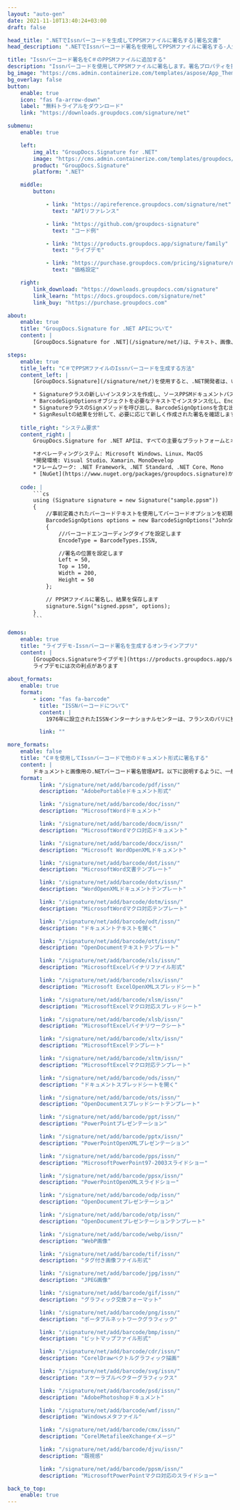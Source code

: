 ```yaml
---
layout: "auto-gen"
date: 2021-11-10T13:40:24+03:00
draft: false

head_title: ".NETでIssnバーコードを生成してPPSMファイルに署名する|署名文書"
head_description: ".NETでIssnバーコード署名を使用してPPSMファイルに署名する-人気のあるビジネスドキュメントや画像ファイル形式にバーコードを追加する."

title: "Issnバーコード署名をC＃のPPSMファイルに追加する"
description: "Issnバーコードを使用してPPSMファイルに署名します。署名プロパティを操作し、ニーズに合ったドキュメント内で高度な署名オプションを設定します."
bg_image: "https://cms.admin.containerize.com/templates/aspose/App_Themes/V3/images/bg/header1.png"
bg_overlay: false
button:
    enable: true
    icon: "fas fa-arrow-down"
    label: "無料トライアルをダウンロード"
    link: "https://downloads.groupdocs.com/signature/net"

submenu:
    enable: true

    left:
        img_alt: "GroupDocs.Signature for .NET"
        image: "https://cms.admin.containerize.com/templates/groupdocs/images/product-logos/90x90-noborder/groupdocs-signature-net.png"
        product: "GroupDocs.Signature"
        platform: ".NET"

    middle:
        button:

            - link: "https://apireference.groupdocs.com/signature/net"
              text: "APIリファレンス"

            - link: "https://github.com/groupdocs-signature"
              text: "コード例"

            - link: "https://products.groupdocs.app/signature/family"
              text: "ライブデモ"

            - link: "https://purchase.groupdocs.com/pricing/signature/net"
              text: "価格設定"

    right:
        link_download: "https://downloads.groupdocs.com/signature"
        link_learn: "https://docs.groupdocs.com/signature/net"
        link_buy: "https://purchase.groupdocs.com"

about:
    enable: true
    title: "GroupDocs.Signature for .NET APIについて"
    content: |
        [GroupDocs.Signature for .NET](/signature/net/)は、テキスト、画像、バーコード、スタンプ、フォームフィールド、QRコード、メタデータなどのさまざまな署名タイプを使用してデジタルドキュメントに電子署名するネイティブ.NETAPIです。ユーザーは、PDF、Microsoft Word、Excelワークシート、PowerPointプレゼンテーション、Adobe Photoshop、メタファイル、および画像ファイル形式内のデジタル署名を追加、編集、検証、削除、および検索でき、必要に応じて署名プロパティをカスタマイズするための追加サポートがあります。

steps:
    enable: true
    title_left: "C＃でPPSMファイルのIssnバーコードを生成する方法"
    content_left: |
        [GroupDocs.Signature](/signature/net/)を使用すると、.NET開発者は、いくつかの簡単な手順を実行することで、アプリケーション内のPPSMファイルにIssnバーコードを簡単に追加できます。

        * Signatureクラスの新しいインスタンスを作成し、ソースPPSMドキュメントパスをコンストラクターパラメーターとして渡します。
        * BarcodeSignOptionsオブジェクトを必要なテキストでインスタンス化し、EncodeTypeプロパティをISSNに設定します。
        * SignatureクラスのSignメソッドを呼び出し、BarcodeSignOptionsを含む出力PPSMファイル名を渡します。
        * SignResultの結果を分析して、必要に応じて新しく作成された署名を確認します。
        
    title_right: "システム要求"
    content_right: |
        GroupDocs.Signature for .NET APIは、すべての主要なプラットフォームとオペレーティングシステムでサポートされています。以下のコードを実行する前に、システムに次の前提条件がインストールされていることを確認してください。

        *オペレーティングシステム: Microsoft Windows、Linux、MacOS
        *開発環境: Visual Studio、Xamarin、MonoDevelop
        *フレームワーク: .NET Framework、.NET Standard、.NET Core、Mono
        * [NuGet](https://www.nuget.org/packages/groupdocs.signature)からGroupDocs.Signaturefor.NETの最新バージョンをダウンロードします
        
    code: |
        ```cs
        using (Signature signature = new Signature("sample.ppsm"))
        {
            //事前定義されたバーコードテキストを使用してバーコードオプションを初期化します
            BarcodeSignOptions options = new BarcodeSignOptions("JohnSmith")
            {
                //バーコードエンコーディングタイプを設定します
                EncodeType = BarcodeTypes.ISSN,

                //署名の位置を設定します
                Left = 50,
                Top = 150,
                Width = 200,
                Height = 50
            };

            // PPSMファイルに署名し、結果を保存します 
            signature.Sign("signed.ppsm", options);
        }
        ```
        
demos:
    enable: true
    title: "ライブデモ-Issnバーコード署名を生成するオンラインアプリ"
    content: |
        [GroupDocs.Signatureライブデモ](https://products.groupdocs.app/signature/family)サイトにアクセスして、今すぐIssnバーコードをPPSMファイルに追加してください。  
        ライブデモには次の利点があります
        
about_formats:
    enable: true
    format:
        - icon: "fas fa-barcode"
          title: "ISSNバーコードについて"
          content: |
            1976年に設立されたISSNインターナショナルセンターは、フランスのパリに拠点を置き、国際標準シリアル番号（ISSN）を使用して、印刷物とオンラインの両方で、世界中のシリアル出版物と継続的なリソースの識別と説明を調整および管理しています。

          link: ""

more_formats:
    enable: false
    title: "C＃を使用してIssnバーコードで他のドキュメント形式に署名する"
    content: |
        ドキュメントと画像用の.NETバーコード署名管理API。以下に説明するように、一般的なファイル形式のいくつかにバーコード署名を追加します。
    format: 
          link: "/signature/net/add/barcode/pdf/issn/"
          description: "AdobePortableドキュメント形式"

          link: "/signature/net/add/barcode/doc/issn/"
          description: "MicrosoftWordドキュメント"

          link: "/signature/net/add/barcode/docm/issn/"
          description: "MicrosoftWordマクロ対応ドキュメント"

          link: "/signature/net/add/barcode/docx/issn/"
          description: "Microsoft WordOpenXMLドキュメント"

          link: "/signature/net/add/barcode/dot/issn/"
          description: "MicrosoftWord文書テンプレート"

          link: "/signature/net/add/barcode/dotx/issn/"
          description: "WordOpenXMLドキュメントテンプレート"

          link: "/signature/net/add/barcode/dotm/issn/"
          description: "MicrosoftWordマクロ対応テンプレート"       

          link: "/signature/net/add/barcode/odt/issn/"
          description: "ドキュメントテキストを開く"

          link: "/signature/net/add/barcode/ott/issn/"
          description: "OpenDocumentテキストテンプレート"

          link: "/signature/net/add/barcode/xls/issn/"
          description: "MicrosoftExcelバイナリファイル形式"

          link: "/signature/net/add/barcode/xlsx/issn/"
          description: "Microsoft ExcelOpenXMLスプレッドシート"

          link: "/signature/net/add/barcode/xlsm/issn/"
          description: "MicrosoftExcelマクロ対応スプレッドシート"

          link: "/signature/net/add/barcode/xlsb/issn/"
          description: "MicrosoftExcelバイナリワークシート"

          link: "/signature/net/add/barcode/xltx/issn/"
          description: "MicrosoftExcelテンプレート"

          link: "/signature/net/add/barcode/xltm/issn/"
          description: "MicrosoftExcelマクロ対応テンプレート"

          link: "/signature/net/add/barcode/ods/issn/"
          description: "ドキュメントスプレッドシートを開く"

          link: "/signature/net/add/barcode/ots/issn/"
          description: "OpenDocumentスプレッドシートテンプレート"

          link: "/signature/net/add/barcode/ppt/issn/"
          description: "PowerPointプレゼンテーション"

          link: "/signature/net/add/barcode/pptx/issn/"
          description: "PowerPointOpenXMLプレゼンテーション"

          link: "/signature/net/add/barcode/pps/issn/"
          description: "MicrosoftPowerPoint97-2003スライドショー"

          link: "/signature/net/add/barcode/ppsx/issn/"
          description: "PowerPointOpenXMLスライドショー"                              

          link: "/signature/net/add/barcode/odp/issn/"
          description: "OpenDocumentプレゼンテーション"

          link: "/signature/net/add/barcode/otp/issn/"
          description: "OpenDocumentプレゼンテーションテンプレート"

          link: "/signature/net/add/barcode/webp/issn/"
          description: "WebP画像"

          link: "/signature/net/add/barcode/tif/issn/"
          description: "タグ付き画像ファイル形式"

          link: "/signature/net/add/barcode/jpg/issn/"
          description: "JPEG画像"

          link: "/signature/net/add/barcode/gif/issn/"
          description: "グラフィック交換フォーマット"

          link: "/signature/net/add/barcode/png/issn/"
          description: "ポータブルネットワークグラフィック"

          link: "/signature/net/add/barcode/bmp/issn/"
          description: "ビットマップファイル形式"

          link: "/signature/net/add/barcode/cdr/issn/"
          description: "CorelDrawベクトルグラフィック描画"

          link: "/signature/net/add/barcode/svg/issn/"
          description: "スケーラブルベクターグラフィックス"

          link: "/signature/net/add/barcode/psd/issn/"
          description: "AdobePhotoshopドキュメント"

          link: "/signature/net/add/barcode/wmf/issn/"
          description: "Windowsメタファイル"        

          link: "/signature/net/add/barcode/cmx/issn/"
          description: "CorelMetafileeXchangeイメージ"

          link: "/signature/net/add/barcode/djvu/issn/"
          description: "既視感"

          link: "/signature/net/add/barcode/ppsm/issn/"
          description: "MicrosoftPowerPointマクロ対応のスライドショー"

back_to_top:
    enable: true
---
```

